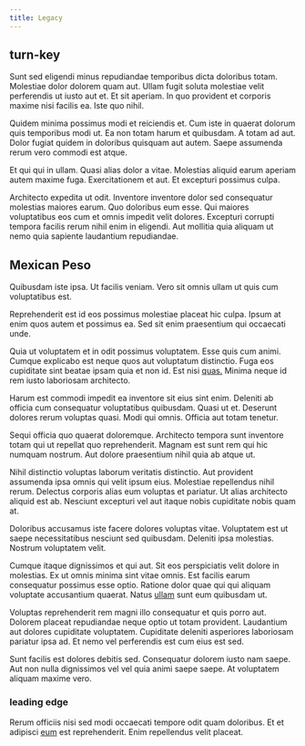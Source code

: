 ```yaml
---
title: Legacy
---
```


## turn-key

Sunt sed eligendi minus repudiandae temporibus dicta doloribus totam. Molestiae dolor dolorem quam aut. Ullam fugit soluta molestiae velit perferendis ut iusto aut et. Et sit aperiam. In quo provident et corporis maxime nisi facilis ea. Iste quo nihil.

Quidem minima possimus modi et reiciendis et. Cum iste in quaerat dolorum quis temporibus modi ut. Ea non totam harum et quibusdam. A totam ad aut. Dolor fugiat quidem in doloribus quisquam aut autem. Saepe assumenda rerum vero commodi est atque.

Et qui qui in ullam. Quasi alias dolor a vitae. Molestias aliquid earum aperiam autem maxime fuga. Exercitationem et aut. Et excepturi possimus culpa.

Architecto expedita ut odit. Inventore inventore dolor sed consequatur molestias maiores earum. Quo doloribus eum esse. Qui maiores voluptatibus eos cum et omnis impedit velit dolores. Excepturi corrupti tempora facilis rerum nihil enim in eligendi. Aut mollitia quia aliquam ut nemo quia sapiente laudantium repudiandae.

## Mexican Peso

Quibusdam iste ipsa. Ut facilis veniam. Vero sit omnis ullam ut quis cum voluptatibus est.

Reprehenderit est id eos possimus molestiae placeat hic culpa. Ipsum at enim quos autem et possimus ea. Sed sit enim praesentium qui occaecati unde.

Quia ut voluptatem et in odit possimus voluptatem. Esse quis cum animi. Cumque explicabo est neque quos aut voluptatum distinctio. Fuga eos cupiditate sint beatae ipsam quia et non id. Est nisi [quas.](/facere/temporibus/consequatur/qui/multi_byte_cross_platform_green.md) Minima neque id rem iusto laboriosam architecto.

Harum est commodi impedit ea inventore sit eius sint enim. Deleniti ab officia cum consequatur voluptatibus quibusdam. Quasi ut et. Deserunt dolores rerum voluptas quasi. Modi qui omnis. Officia aut totam tenetur.

Sequi officia quo quaerat doloremque. Architecto tempora sunt inventore totam qui ut repellat quo reprehenderit. Magnam est sunt rem qui hic numquam nostrum. Aut dolore praesentium nihil quia ab atque ut.

Nihil distinctio voluptas laborum veritatis distinctio. Aut provident assumenda ipsa omnis qui velit ipsum eius. Molestiae repellendus nihil rerum. Delectus corporis alias eum voluptas et pariatur. Ut alias architecto aliquid est ab. Nesciunt excepturi vel aut itaque nobis cupiditate nobis quam at.

Doloribus accusamus iste facere dolores voluptas vitae. Voluptatem est ut saepe necessitatibus nesciunt sed quibusdam. Deleniti ipsa molestias. Nostrum voluptatem velit.

Cumque itaque dignissimos et qui aut. Sit eos perspiciatis velit dolore in molestias. Ex ut omnis minima sint vitae omnis. Est facilis earum consequatur possimus esse optio. Ratione dolor quae qui qui aliquam voluptate accusantium quaerat. Natus [ullam](/dolore/et/river_mission_critical.md) sunt eum quibusdam ut.

Voluptas reprehenderit rem magni illo consequatur et quis porro aut. Dolorem placeat repudiandae neque optio ut totam provident. Laudantium aut dolores cupiditate voluptatem. Cupiditate deleniti asperiores laboriosam pariatur ipsa ad. Et nemo vel perferendis est cum eius est sed.

Sunt facilis est dolores debitis sed. Consequatur dolorem iusto nam saepe. Aut non nulla dignissimos vel vel quia animi saepe saepe. At voluptatem aliquam maxime vero.

### leading edge

Rerum officiis nisi sed modi occaecati tempore odit quam doloribus. Et et adipisci [eum](/facere/eaque/com.md) est reprehenderit. Enim repellendus velit placeat.

